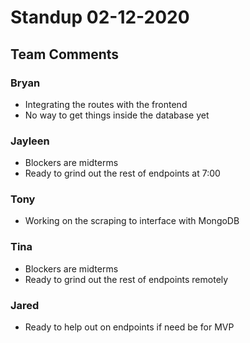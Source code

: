# Standup 02-12-2020

## Team Comments

### Bryan
- Integrating the routes with the frontend
- No way to get things inside the database yet

### Jayleen
- Blockers are midterms
- Ready to grind out the rest of endpoints at 7:00

### Tony
- Working on the scraping to interface with MongoDB

### Tina
- Blockers are midterms
- Ready to grind out the rest of endpoints remotely

### Jared
- Ready to help out on endpoints if need be for MVP
